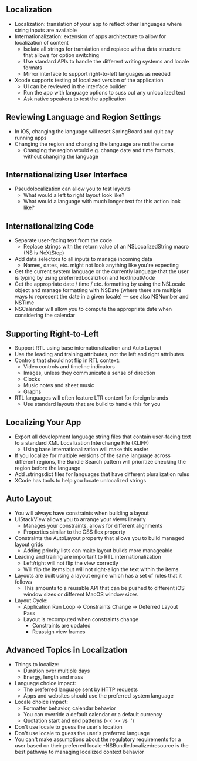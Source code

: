 ## Localization

- Localization: translation of your app to reflect other languages where string inputs are available
- Internationalization: extension of apps architecture to allow for localization of content
    - Isolate all strings for translation and replace with a data structure that allows for option switching
    - Use standard APIs to handle the different writing systems and locale formats
    - Mirror interface to support right-to-left languages as needed
- Xcode supports testing of localized version of the application
    - UI can be reviewed in the interface builder
    - Run the app with language options to suss out any unlocalized text
    - Ask native speakers to test the application

## Reviewing Language and Region Settings

- In iOS, changing the language will reset SpringBoard and quit any running apps
- Changing the region and changing the language are not the same
    - Changing the region would e.g. change date and time formats, without changing the language

## Internationalizing User Interface

- Pseudolocalization can allow you to test layouts
    - What would a left to right layout look like?
    - What would a language with much longer text for this action look like?

## Internationalizing Code

- Separate user-facing text from the code
    - Replace strings with the return value of an NSLocalizedString macro (NS is NeXtStep)
- Add data selectors to all inputs to manage incoming data 
    - Names, dates, etc. might not look anything like you're expecting
- Get the current system language or the currently language that the user is typing by using preferredLocaliztion and textInputMode
- Get the appropriate date / time / etc. formatting by using the NSLocale object and manage formatting with NSDate  (where there are multiple ways to represent the date in a given locale) — see also NSNumber and NSTime
- NSCalendar will allow you to compute the appropriate date when considering the calendar 

## Supporting Right-to-Left

- Support RTL using base internationalization and Auto Layout
- Use the leading and training attributes, not the left and right attributes
- Controls that should not flip in RTL context:
    - Video controls and timeline indicators
    - Images, unless they communicate a sense of direction
    - Clocks
    - Music notes and sheet music
    - Graphs
- RTL languages will often feature LTR content for foreign brands
    - Use standard layouts that are build to handle this for you

## Localizing Your App

- Export all development language string files that contain user-facing text to a standard XML Localization Interchange File (XLIFF)
    - Using base internationalization will make this easier
- If you localize for multiple versions of the same language across different regions, the Bundle Search pattern will prioritize checking the region before the language
- Add .stringsdict files for languages that have different pluralization rules
- XCode has tools to help you locate unlocalized strings

## Auto Layout

- You will always have constraints when building a layout
- UIStackView allows you to arrange your views linearly
    - Manages your constraints, allows for different alignments
    - Properties similar to the CSS flex property
- Constraints the AutoLayout property that allows you to build managed layout grids
    - Adding priority lists can make layout builds more manageable
- Leading and trailing are important to RTL internationalization
    - Left/right will not flip the view correctly
    - Will flip the items but will not right-align the text within the items
- Layouts are built using a layout engine which has a set of rules that it follows
    - This amounts to a reusable API that can be pushed to different iOS window sizes or different MacOS window sizes
- Layout Cycle:
    - Application Run Loop -> Constraints Change -> Deferred Layout Pass
    - Layout is recomputed when constraints change
        - Constraints are updated
        - Reassign view frames

## Advanced Topics in Localization

- Things to localize:
    - Duration over multiple days
    - Energy, length and mass
- Language choice impact:
    - The preferred language sent by HTTP requests
    - Apps and websites should use the preferred system language
- Locale choice impact: 
    - Formatter behavior, calendar behavior
    - You can override a default calendar or a default currency
    - Quotation start and end patterns (<< >> vs '')
- Don't use locale to guess the user's location
- Don't use locale to guess the user's preferred language
- You can't make assumptions about the regulatory requirements for a user based on their preferred locale
-NSBundle.localizedresource is the best pathway to managing localized context behavior

